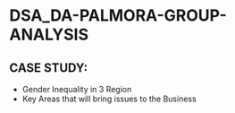 # DSA_DA-PALMORA-GROUP-ANALYSIS

## CASE STUDY:
- Gender Inequality in 3 Region
-  Key Areas that will bring issues to the Business
